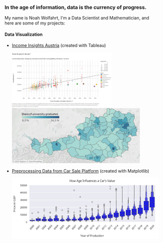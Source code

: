 ### In the age of information, data is the currency of progress.

My name is Noah Wolfahrt, I'm a Data Scientist and Mathematician, and here are some of my projects:

#### Data Visualization

* [Income Insights Austria](https://github.com/wolfno/Data-Visualization/tree/main/Income%20Insights) (created with Tableau)

  [<img src="https://github.com/wolfno/Data-Visualization/blob/main/Education%20and%20Income.png" height="180" />](https://github.com/wolfno/Data-Visualization/blob/main/Income%20Insights/Income%20Insights%20Austria.pdf)
  [<img src="https://github.com/wolfno/Data-Visualization/blob/main/Share%20of%20Graduates.png" height="180" />](https://github.com/wolfno/Data-Visualization/blob/main/Income%20Insights/Income%20Insights%20Austria.pdf)

* [Preprocessing Data from Car Sale Platform](https://github.com/wolfno/Data-Preprocessing/tree/main/UK%20Car%20Sales) (created with Matplotlib)

  [<img src="https://github.com/wolfno/Data-Preprocessing/blob/main/UK%20Car%20Sales/car_age.png" width="500" height="200" />](https://github.com/wolfno/Data-Preprocessing/blob/main/UK%20Car%20Sales/data_preprocessing.ipynb)
